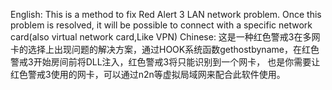 English:
  This is a method to fix Red Alert 3 LAN network problem.
  Once this problem is resolved, it will be possible to connect with a specific network card(also virtual network card,Like VPN)
Chinese:
  这是一种红色警戒3在多网卡的选择上出现问题的解决方案，通过HOOK系统函数gethostbyname，在红色警戒3开始房间前将DLL注入，红色警戒3将只能识别到一个网卡，
也是你需要让红色警戒3使用的网卡，可以通过n2n等虚拟局域网来配合此软件使用。
